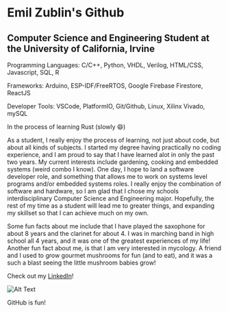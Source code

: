 # Emil Zublin's Github
## Computer Science and Engineering Student at the University of California, Irvine

Programming Languages: C/C++, Python, VHDL, Verilog, HTML/CSS, Javascript, SQL, R

Frameworks: Arduino, ESP-IDF/FreeRTOS, Google Firebase Firestore, ReactJS

Developer Tools: VSCode, PlatformIO, Git/Github, Linux, Xilinx Vivado, mySQL

In the process of learning Rust (slowly 😄)

As a student, I really enjoy the process of learning, not just about code, but about all kinds of subjects.
I started my degree having practically no coding experience, and I am proud to say that I have learned alot in only the past two years.
My current interests include gardening, cooking and embedded systems (weird combo I know). One day, I hope to land a software developer role, and something that allows me to work on systems level programs and/or embedded systems roles. I really enjoy the combination of software and hardware, so I am glad that I chose my schools interdisciplinary Computer Science and Engineering major.
Hopefully, the rest of my time as a student will lead me to greater things, and expanding my skillset so that I can achieve much on my own.

Some fun facts about me include that I have played the saxophone for about 8 years and the clarinet for about 4. 
I was in marching band in high school all 4 years, and it was one of the greatest experiences of my life!
Another fun fact about me, is that I am very interested in mycology. A friend and I used to grow gourmet mushrooms for fun (and to eat), and it was a such a blast seeing the little mushroom babies grow!

Check out my [LinkedIn](https://www.linkedin.com/in/emil-zublin-834190226/)!

![Alt Text](https://media3.giphy.com/media/BzyTuYCmvSORqs1ABM/giphy.gif?cid=790b7611e0cb9fa3bbcda8f85243a150556e65c50eefc52d&rid=giphy.gif)

GitHub is fun!

<!--
**limenilbuz/limenilbuz** is a ✨ _special_ ✨ repository because its `README.md` (this file) appears on your GitHub profile.
Here are some ideas to get you started:

- 🔭 I’m currently working on ...
- 🌱 I’m currently learning ...
- 👯 I’m looking to collaborate on ...
- 🤔 I’m looking for help with ...
- 💬 Ask me about ...
- 📫 How to reach me: ...
- 😄 Pronouns: ...
- ⚡ Fun fact: ...
-->
